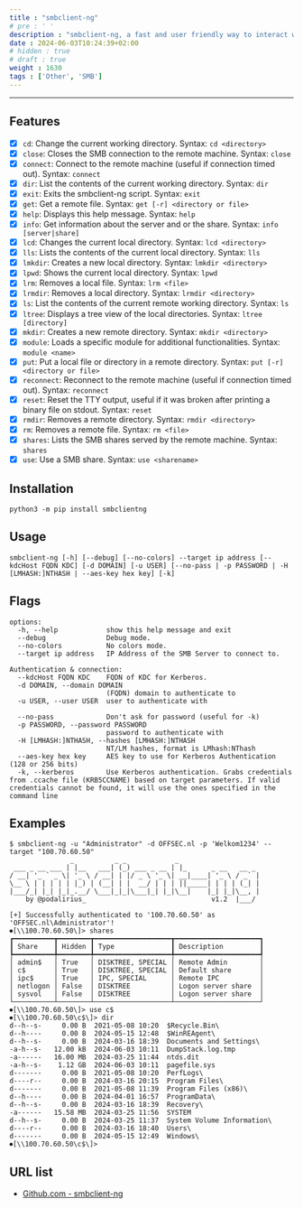 ```yaml
---
title : "smbclient-ng"
# pre : ' '
description : "smbclient-ng, a fast and user friendly way to interact with SMB shares."
date : 2024-06-03T10:24:39+02:00
# hidden : true
# draft : true
weight : 1630
tags : ['Other', 'SMB']
---
```


---

## Features

- [x] `cd`: Change the current working directory. Syntax: `cd <directory>`
- [x] `close`: Closes the SMB connection to the remote machine. Syntax: `close`
- [x] `connect`: Connect to the remote machine (useful if connection timed out). Syntax: `connect`
- [x] `dir`: List the contents of the current working directory. Syntax: `dir`
- [x] `exit`: Exits the smbclient-ng script. Syntax: `exit`
- [x] `get`: Get a remote file. Syntax: `get [-r] <directory or file>`
- [x] `help`: Displays this help message. Syntax: `help`
- [x] `info`: Get information about the server and or the share. Syntax: `info [server|share]`
- [x] `lcd`: Changes the current local directory. Syntax: `lcd <directory>`
- [x] `lls`: Lists the contents of the current local directory. Syntax: `lls`
- [x] `lmkdir`: Creates a new local directory. Syntax: `lmkdir <directory>`
- [x] `lpwd`: Shows the current local directory. Syntax: `lpwd`
- [x] `lrm`: Removes a local file. Syntax: `lrm <file>`
- [x] `lrmdir`: Removes a local directory. Syntax: `lrmdir <directory>`
- [x] `ls`: List the contents of the current remote working directory. Syntax: `ls`
- [x] `ltree`: Displays a tree view of the local directories. Syntax: `ltree [directory]`
- [x] `mkdir`: Creates a new remote directory. Syntax: `mkdir <directory>`
- [x] `module`: Loads a specific module for additional functionalities. Syntax: `module <name>`
- [x] `put`: Put a local file or directory in a remote directory. Syntax: `put [-r] <directory or file>`
- [x] `reconnect`: Reconnect to the remote machine (useful if connection timed out). Syntax: `reconnect`
- [x] `reset`: Reset the TTY output, useful if it was broken after printing a binary file on stdout. Syntax: `reset`
- [x] `rmdir`: Removes a remote directory. Syntax: `rmdir <directory>`
- [x] `rm`: Removes a remote file. Syntax: `rm <file>`
- [x] `shares`: Lists the SMB shares served by the remote machine. Syntax: `shares`
- [x] `use`: Use a SMB share. Syntax: `use <sharename>`

## Installation

```plain
python3 -m pip install smbclientng
```

## Usage

```plain
smbclient-ng [-h] [--debug] [--no-colors] --target ip address [--kdcHost FQDN KDC] [-d DOMAIN] [-u USER] [--no-pass | -p PASSWORD | -H [LMHASH:]NTHASH | --aes-key hex key] [-k]
```

## Flags

```plain
options:
  -h, --help            show this help message and exit
  --debug               Debug mode.
  --no-colors           No colors mode.
  --target ip address   IP Address of the SMB Server to connect to.

Authentication & connection:
  --kdcHost FQDN KDC    FQDN of KDC for Kerberos.
  -d DOMAIN, --domain DOMAIN
                        (FQDN) domain to authenticate to
  -u USER, --user USER  user to authenticate with

  --no-pass             Don't ask for password (useful for -k)
  -p PASSWORD, --password PASSWORD
                        password to authenticate with
  -H [LMHASH:]NTHASH, --hashes [LMHASH:]NTHASH
                        NT/LM hashes, format is LMhash:NThash
  --aes-key hex key     AES key to use for Kerberos Authentication (128 or 256 bits)
  -k, --kerberos        Use Kerberos authentication. Grabs credentials from .ccache file (KRB5CCNAME) based on target parameters. If valid credentials cannot be found, it will use the ones specified in the command line
```

## Examples

```plain
$ smbclient-ng -u "Administrator" -d OFFSEC.nl -p 'Welkom1234' --target "100.70.60.50" 
               _          _ _            _                    
 ___ _ __ ___ | |__   ___| (_) ___ _ __ | |_      _ __   __ _ 
/ __| '_ ` _ \| '_ \ / __| | |/ _ \ '_ \| __|____| '_ \ / _` |
\__ \ | | | | | |_) | (__| | |  __/ | | | ||_____| | | | (_| |
|___/_| |_| |_|_.__/ \___|_|_|\___|_| |_|\__|    |_| |_|\__, |
    by @podalirius_                               v1.2  |___/  
    
[+] Successfully authenticated to '100.70.60.50' as 'OFFSEC.nl\Administrator'!
⏺[\\100.70.60.50\]> shares
┏━━━━━━━━━━┳━━━━━━━━┳━━━━━━━━━━━━━━━━━━━┳━━━━━━━━━━━━━━━━━━━━━┓
┃ Share    ┃ Hidden ┃ Type              ┃ Description         ┃
┡━━━━━━━━━━╇━━━━━━━━╇━━━━━━━━━━━━━━━━━━━╇━━━━━━━━━━━━━━━━━━━━━┩
│ admin$   │ True   │ DISKTREE, SPECIAL │ Remote Admin        │
│ c$       │ True   │ DISKTREE, SPECIAL │ Default share       │
│ ipc$     │ True   │ IPC, SPECIAL      │ Remote IPC          │
│ netlogon │ False  │ DISKTREE          │ Logon server share  │
│ sysvol   │ False  │ DISKTREE          │ Logon server share  │
└──────────┴────────┴───────────────────┴─────────────────────┘
⏺[\\100.70.60.50\]> use c$
⏺[\\100.70.60.50\c$\]> dir
d--h--s-     0.00 B  2021-05-08 10:20  $Recycle.Bin\
d--h----     0.00 B  2024-05-15 12:48  $WinREAgent\
d--h--s-     0.00 B  2024-03-16 18:39  Documents and Settings\
-a-h--s-   12.00 kB  2024-06-03 10:11  DumpStack.log.tmp
-a------   16.00 MB  2024-03-25 11:44  ntds.dit
-a-h--s-    1.12 GB  2024-06-03 10:11  pagefile.sys
d-------     0.00 B  2021-05-08 10:20  PerfLogs\
d----r--     0.00 B  2024-03-16 20:15  Program Files\
d-------     0.00 B  2021-05-08 11:39  Program Files (x86)\
d--h----     0.00 B  2024-04-01 16:57  ProgramData\
d--h--s-     0.00 B  2024-03-16 18:39  Recovery\
-a------   15.58 MB  2024-03-25 11:56  SYSTEM
d--h--s-     0.00 B  2024-03-25 11:37  System Volume Information\
d----r--     0.00 B  2024-03-16 18:40  Users\
d-------     0.00 B  2024-05-15 12:49  Windows\
⏺[\\100.70.60.50\c$\]>
```

## URL list

- [Github.com - smbclient-ng](https://github.com/p0dalirius/smbclient-ng)
